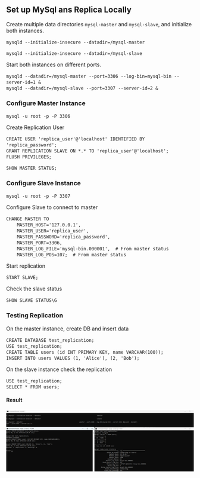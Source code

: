 ## Set up MySql ans Replica Locally
Create multiple data directories `mysql-master` and `mysql-slave`, and initialize both instances.
```
mysqld --initialize-insecure --datadir=/mysql-master
```
```
mysqld --initialize-insecure --datadir=/mysql-slave
```
Start both instances on different ports.
```
mysqld --datadir=/mysql-master --port=3306 --log-bin=mysql-bin --server-id=1 &
mysqld --datadir=/mysql-slave --port=3307 --server-id=2 &
```

### Configure Master Instance
```
mysql -u root -p -P 3306
```
Create Replication User
```
CREATE USER 'replica_user'@'localhost' IDENTIFIED BY 'replica_password';
GRANT REPLICATION SLAVE ON *.* TO 'replica_user'@'localhost';
FLUSH PRIVILEGES;
```
```
SHOW MASTER STATUS;
```

### Configure Slave Instance
```
mysql -u root -p -P 3307
```
Configure Slave to connect to master
```
CHANGE MASTER TO
    MASTER_HOST='127.0.0.1',
    MASTER_USER='replica_user',
    MASTER_PASSWORD='replica_password',
    MASTER_PORT=3306,
    MASTER_LOG_FILE='mysql-bin.000001',  # From master status
    MASTER_LOG_POS=107;  # From master status
```
Start replication
```
START SLAVE;
```
Check the slave status
```
SHOW SLAVE STATUS\G
```

### Testing Replication
On the master instance, create DB and insert data
```
CREATE DATABASE test_replication;
USE test_replication;
CREATE TABLE users (id INT PRIMARY KEY, name VARCHAR(100));
INSERT INTO users VALUES (1, 'Alice'), (2, 'Bob');
```

On the slave instance check the replication
```
USE test_replication;
SELECT * FROM users;
```

#### Result
![mysql-read-replica](../images/mysql-read-replica.png)